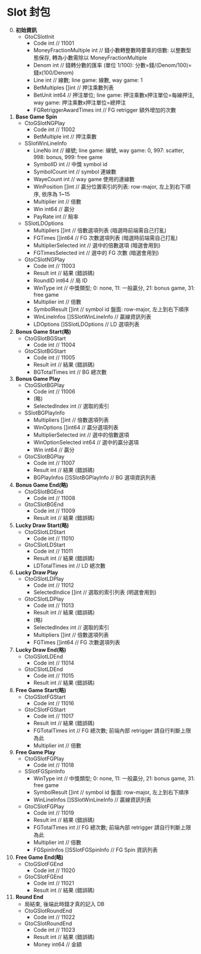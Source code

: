 Slot 封包
=========================
0. **初始資訊**
	- GtoCSlotInit
		- Code int // 11001
		- MoneyFractionMultiple int   // 錢小數轉整數時要乘的倍數: 以整數型態保存, 轉為小數需除以 MoneyFractionMultiple
		- Denom                 int   // 錢轉分數的匯率 (單位 1/100): 分數=錢/(Denom/100)=錢x(100/Denom)
		- Line                  int   // 線數; line game: 線數, way game: 1
		- BetMultiples          []int // 押注乘數列表
		- BetUnit               int64 // 押注單位; line game: 押注乘數x押注單位=每線押注, way game: 押注乘數x押注單位=總押注
		- FGRetriggerAwardTimes int   // FG retrigger 額外增加的次數
0. **Base Game Spin**
	- CtoGSlotNGPlay
		- Code int // 11002
		- BetMultiple int // 押注乘數
	- SSlotWinLineInfo
		- LineNo      int   // 線號; line game: 線號, way game: 0, 997: scatter, 998: bonus, 999: free game
		- SymbolID    int   // 中獎 symbol id
		- SymbolCount int   // symbol 連線數
		- WayeCount   int   // way game 使用的連線數
		- WinPosition []int // 贏分位置索引的列表: row-major, 左上到右下順序, 依序為 1~15
		- Multiplier  int   // 倍數
		- Win         int64 // 贏分
		- PayRate     int   // 賠率
	- SSlotLDOptions
		- Multipliers   []int   // 倍數選項列表 (暗選時前端需自己打亂)
		- FGTimes       []int64 // FG 次數選項列表 (暗選時前端需自己打亂)
		- MultiplierSelected int // 選中的倍數選項 (暗選會用到)
		- FGTimesSelected int	// 選中的 FG 次數 (暗選會用到)
	- GtoCSlotNGPlay
		- Code int // 11003
		- Result       int                // 結果 (錯誤碼)
		- RoundID      int64              // 局 ID
		- WinType      int                // 中獎類型; 0: none, 11: 一般贏分, 21: bonus game, 31: free game
		- Multiplier   int                // 倍數
		- SymbolResult []int              // symbol id 盤面: row-major, 左上到右下順序
		- WinLineInfos []SSlotWinLineInfo // 贏線資訊列表
		- LDOptions    []SSlotLDOptions   // LD 選項列表
0. **Bonus Game Start(略)**
	- CtoGSlotBGStart
		- Code int // 11004
	- GtoCSlotBGStart
		- Code int // 11005
		- Result       int // 結果 (錯誤碼)
		- BGTotalTimes int // BG 總次數
0. **Bonus Game Play**
	- CtoGSlotBGPlay
		- Code int // 11006
		- (略)
		- SelectedIndex int // 選取的索引
	- SSlotBGPlayInfo
		- Multipliers        []int   // 倍數選項列表
		- WinOptions         []int64 // 贏分選項列表
		- MultiplierSelected int     // 選中的倍數選項
		- WinOptionSelected  int64   // 選中的贏分選項
		- Win                int64   // 贏分
	- GtoCSlotBGPlay
		- Code int // 11007
		- Result      int               // 結果 (錯誤碼)
		- BGPlayInfos []SSlotBGPlayInfo // BG 選項資訊列表
0. **Bonus Game End(略)**
	- CtoGSlotBGEnd
		- Code int // 11008
	- GtoCSlotBGEnd
		- Code int // 11009
		- Result        int     // 結果 (錯誤碼)
0. **Lucky Draw Start(略)**
	- CtoGSlotLDStart
		- Code int // 11010
	- GtoCSlotLDStart
		- Code int // 11011
		- Result       int // 結果 (錯誤碼)
		- LDTotalTimes int // LD 總次數
0. **Lucky Draw Play**
	- CtoGSlotLDPlay
		- Code int // 11012
		- SelectedIndice []int // 選取的索引列表 (明選會用到)
	- GtoCSlotLDPlay
		- Code int // 11013
		- Result        int     // 結果 (錯誤碼)
		- (略)
		- SelectedIndex int     // 選取的索引
		- Multipliers   []int   // 倍數選項列表
		- FGTimes       []int64 // FG 次數選項列表
0. **Lucky Draw End(略)**
	- CtoGSlotLDEnd
		- Code int // 11014
	- GtoCSlotLDEnd
		- Code int // 11015
		- Result        int     // 結果 (錯誤碼)
0. **Free Game Start(略)**
	- CtoGSlotFGStart
		- Code int // 11016
	- GtoCSlotFGStart
		- Code int // 11017
		- Result         int // 結果 (錯誤碼)
		- FGTotalTimes   int // FG 總次數; 前端內部 retrigger 請自行判斷上限為此
		- Multiplier     int // 倍數
0. **Free Game Play**
	- CtoGSlotFGPlay
		- Code int // 11018
	- SSlotFGSpinInfo
		- WinType      int                // 中獎類型; 0: none, 11: 一般贏分, 21: bonus game, 31: free game
		- SymbolResult []int              // symbol id 盤面: row-major, 左上到右下順序
		- WinLineInfos []SSlotWinLineInfo // 贏線資訊列表
	- GtoCSlotFGPlay
		- Code int // 11019
		- Result       int                // 結果 (錯誤碼)
		- FGTotalTimes int               // FG 總次數; 前端內部 retrigger 請自行判斷上限為此
		- Multiplier   int               // 倍數
		- FGSpinInfos  []SSlotFGSpinInfo // FG Spin 資訊列表
0. **Free Game End(略)**
	- CtoGSlotFGEnd
		- Code int // 11020
	- GtoCSlotFGEnd
		- Code int // 11021
		- Result int // 結果 (錯誤碼)
0. **Round End**
	- 局結束, 後端此時錢才真的記入 DB
	- CtoGSlotRoundEnd
		- Code int // 11022
	- GtoCSlotRoundEnd
		- Code int // 11023
		- Result int   // 結果 (錯誤碼)
		- Money  int64 // 金額